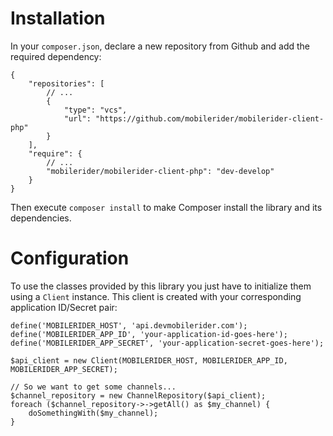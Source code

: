 # Installation

In your `composer.json`, declare a new repository from Github and add the required dependency:

    {
        "repositories": [
            // ...
            {
                "type": "vcs",
                "url": "https://github.com/mobilerider/mobilerider-client-php"
            }
        ],
        "require": {
            // ...
            "mobilerider/mobilerider-client-php": "dev-develop"
        }
    }

Then execute `composer install` to make Composer install the library and its dependencies.


# Configuration

To use the classes provided by this library you just have to initialize them using a `Client` instance. This client is created with your corresponding application ID/Secret pair:

    define('MOBILERIDER_HOST', 'api.devmobilerider.com');
    define('MOBILERIDER_APP_ID', 'your-application-id-goes-here');
    define('MOBILERIDER_APP_SECRET', 'your-application-secret-goes-here');

    $api_client = new Client(MOBILERIDER_HOST, MOBILERIDER_APP_ID, MOBILERIDER_APP_SECRET);

    // So we want to get some channels...
    $channel_repository = new ChannelRepository($api_client);
    foreach ($channel_repository->->getAll() as $my_channel) {
        doSomethingWith($my_channel);
    }
